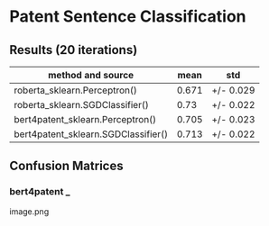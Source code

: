 # Patent Sentence Classification

## Results (20 iterations)
|method and source|mean|std|
| --- | --- | ---|
|roberta_sklearn.Perceptron()|0.671|+/- 0.029|
|roberta_sklearn.SGDClassifier()|0.73|+/- 0.022|
|bert4patent_sklearn.Perceptron()|0.705|+/- 0.023|
|bert4patent_sklearn.SGDClassifier()|0.713|+/- 0.022|

## Confusion Matrices
### bert4patent _ 

image.png